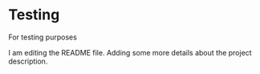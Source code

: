 # Testing
For testing purposes

I am editing the README file. Adding some more details about the project description.
